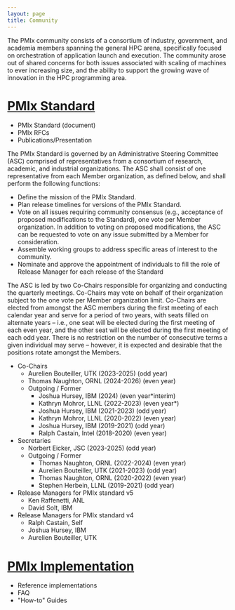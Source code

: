 ```yaml
---
layout: page
title: Community
---
```


The PMIx community consists of a consortium of industry, government, and
academia members spanning the general HPC arena, specifically focused on
orchestration of application launch and execution. The community arose out
of shared concerns for both issues associated with scaling of machines to
ever increasing size, and the ability to support the growing wave of
innovation in the HPC programming area.

[PMIx Standard](/standard)
===============
 - PMIx Standard (document)
 - PMIx RFCs
 - Publications/Presentation

The PMIx Standard is governed by an Administrative Steering Committee (ASC)
comprised of representatives from a consortium of research, academic, and
industrial organizations. The ASC shall consist of one representative from
each Member organization, as defined below, and shall perform the following
functions:

 - Define the mission of the PMIx Standard.
 - Plan release timelines for versions of the PMIx Standard.
 - Vote on all issues requiring community consensus (e.g., acceptance of
   proposed modifications to the Standard), one vote per Member
   organization. In addition to voting on proposed modifications, the ASC
   can be requested to vote on any issue submitted by a Member for
   consideration.
 - Assemble working groups to address specific areas of interest to the
   community.
 - Nominate and approve the appointment of individuals to fill the role of
   Release Manager for each release of the Standard

The ASC is led by two Co-Chairs responsible for organizing and conducting
the quarterly meetings. Co-Chairs may vote on behalf of their organization
subject to the one vote per Member organization limit. Co-Chairs are elected
from amongst the ASC members during the first meeting of each calendar year
and serve for a period of two years, with seats filled on alternate years –
i.e., one seat will be elected during the first meeting of each even year,
and the other seat will be elected during the first meeting of each odd
year. There is no restriction on the number of consecutive terms a given
individual may serve – however, it is expected and desirable that the
positions rotate amongst the Members.

* Co-Chairs
  * Aurelien Bouteiller, UTK (2023-2025) (odd year)
  * Thomas Naughton, ORNL (2024-2026) (even year)
  * Outgoing / Former
    * Joshua Hursey, IBM (2024) (even year*interim)
    * Kathryn Mohror, LLNL (2022-2023) (even year*)
    * Joshua Hursey, IBM (2021-2023) (odd year)
    * Kathryn Mohror, LLNL (2020-2022) (even year)
    * Joshua Hursey, IBM (2019-2021) (odd year)
    * Ralph Castain, Intel (2018-2020) (even year)
* Secretaries
  * Norbert Eicker, JSC (2023-2025) (odd year)
  * Outgoing / Former
    * Thomas Naughton, ORNL (2022-2024) (even year)
    * Aurelien Bouteiller, UTK (2021-2023) (odd year)
    * Thomas Naughton, ORNL (2020-2022) (even year)
    * Stephen Herbein, LLNL (2019-2021) (odd year)
* Release Managers for PMIx standard v5
  * Ken Raffenetti, ANL
  * David Solt, IBM
* Release Managers for PMIx standard v4
  * Ralph Castain, Self
  * Joshua Hursey, IBM
  * Aurelien Bouteiller, UTK

[PMIx Implementation](https://openpmix.github.io)
===========================================
 - Reference implementations
 - FAQ
 - "How-to" Guides

